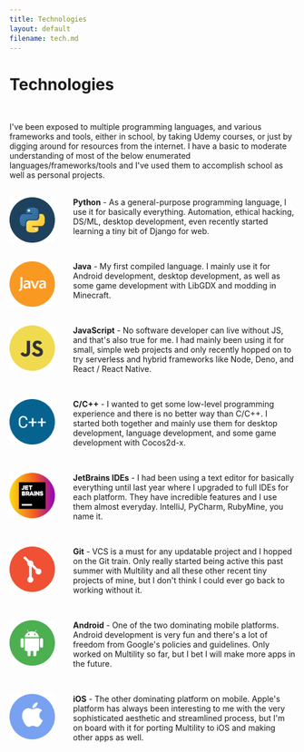 ```yaml
---
title: Technologies
layout: default
filename: tech.md
--- 
```


<!-- TODO: Add dynamic centering for it to look the same on mobile -->

# Technologies
<br/>

I've been exposed to multiple programming languages, and various frameworks and tools, either in school, by taking Udemy courses, or just by digging around for resources from the internet. I have a basic to moderate understanding of most of the below enumerated languages/frameworks/tools and I've used them to accomplish school as well as personal projects.
<br/><br/>

<div style="margin: 0 auto;">
  <img style="float: left; margin-right:2rem;" src="images/py.png" alt="python" width="80"/>
  <p>
    <strong>Python</strong> - As a general-purpose programming language, I use it for basically everything. Automation, ethical hacking, DS/ML, desktop development, even recently started learning a tiny bit of Django for web.
  </p>
</div>

<br/>

<div style="margin: 0 auto;">
  <img style="float: left; margin-right:2rem;" src="images/java.png" alt="java" width="80"/>
  <p>
    <strong>Java</strong> - My first compiled language. I mainly use it for Android development, desktop development, as well as some game development with LibGDX and modding in Minecraft.
  </p>
</div>

<br/>

<div style="margin: 0 auto;">
  <img style="float: left; margin-right:2rem;" src="images/js.png" alt="javascript" width="80"/>
  <p>
    <strong>JavaScript</strong> - No software developer can live without JS, and that's also true for me. I had mainly been using it for small, simple web projects and only recently hopped on to try serverless and hybrid frameworks like Node, Deno, and React / React Native.
  </p>
</div>

<br/>

<div style="margin: 0 auto;">
  <img style="float: left; margin-right:2rem;" src="images/c2p.png" alt="c++" width="80"/>
  <p>
    <strong>C/C++</strong> - I wanted to get some low-level programming experience and there is no better way than C/C++. I started both together and mainly use them for desktop development, language development, and some game development with Cocos2d-x.
  </p>
</div>

<br/>

<div style="margin: 0 auto;">
  <img style="float: left; margin-right:2rem;" src="images/jb.png" alt="jetbrains" width="80"/>
  <p>
    <strong>JetBrains IDEs</strong> - I had been using a text editor for basically everything until last year where I upgraded to full IDEs for each platform. They have incredible features and I use them almost everyday. IntelliJ, PyCharm, RubyMine, you name it.
  </p>
</div>

<br/>

<div style="margin: 0 auto;">
  <img style="float: left; margin-right:2rem;" src="images/git.png" alt="git" width="80"/>
  <p>
    <strong>Git</strong> - VCS is a must for any updatable project and I hopped on the Git train. Only really started being active this past summer with Multility and all these other recent tiny projects of mine, but I don't think I could ever go back to working without it.
  </p>
</div>

<br/>

<div style="margin: 0 auto;">
  <img style="float: left; margin-right:2rem;" src="images/droid.png" alt="android" width="80"/>
  <p>
    <strong>Android</strong> - One of the two dominating mobile platforms. Android development is very fun and there's a lot of freedom from Google's policies and guidelines. Only worked on Multility so far, but I bet I will make more apps in the future.
  </p>
</div>

<br/>

<div style="margin: 0 auto;">
  <img style="float: left; margin-right:2rem;" src="images/ap.png" alt="ios" width="80"/>
  <p>
    <strong>iOS</strong> - The other dominating platform on mobile. Apple's platform has always been interesting to me with the very sophisticated aesthetic and streamlined process, but I'm on board with it for porting Multility to iOS and making other apps as well.
  </p>
</div>

